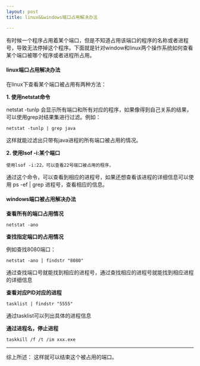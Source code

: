 ```yaml
---
layout: post
title: linux&&windows端口占用解决办法

---
```


有时候一个程序占用着某个端口，但是不知道占用该端口的程序的名称或者进程号，导致无法停掉这个程序。下面就是针对window和linux两个操作系统如何查看某个端口被哪个程序或者进程所占用。

#### linux端口占用解决办法

在linux下查看某个端口被占用有两种方法：

**1. 使用netstat命令**

netstat -tunlp 会显示所有端口和所有对应的程序，如果像得到自己关系的结果，可以使用grep对结果集进行过滤。例如：

	netstat -tunlp | grep java

这样就能过滤出只带有java进程的所有端口被占用的情况。

**2. 使用lsof -i:某个端口**

	使用lsof -i:22，可以查看22号端口被占用的程序，
	
通过这个命令，可以查看到相应的进程号，如果还想查看该进程的详细信息可以使用 ps -ef | grep 进程号，查看相应的信息。

#### windows端口被占用解决办法

**查看所有的端口占用情况**

	netstat -ano
	

**查找指定端口的占用情况**

例如查找8080端口：

	netstat -ano | findstr "8080"
	
通过查找端口号就能找到相应的进程号，通过查找相应的进程号就能找到相应进程的详细信息

**查看对应PID对应的进程**

	tasklist | findstr "5555"

通过tasklist可以列出具体的进程信息

**通过进程名，停止进程**

	taskkill /f /t /im xxx.exe

----

综上所述： 这样就可以结束这个被占用的端口。

